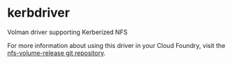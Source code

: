 # kerbdriver
Volman driver supporting Kerberized NFS

For more information about using this driver in your Cloud Foundry, visit the [nfs-volume-release git repository](https://github.com/cloudfoundry-incubator/nfs-volume-release).
